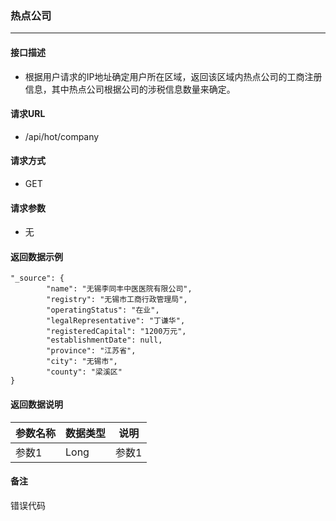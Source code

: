 ### 热点公司

---

#### 接口描述

* 根据用户请求的IP地址确定用户所在区域，返回该区域内热点公司的工商注册信息，其中热点公司根据公司的涉税信息数量来确定。

#### 请求URL

* /api/hot/company

#### 请求方式

* GET

#### 请求参数

* 无

#### 返回数据示例

```
"_source": {
        "name": "无锡李同丰中医医院有限公司",
        "registry": "无锡市工商行政管理局",
        "operatingStatus": "在业",
        "legalRepresentative": "丁谦华",
        "registeredCapital": "1200万元",
        "establishmentDate": null,
        "province": "江苏省",
        "city": "无锡市",
        "county": "梁溪区"
}

```

#### 返回数据说明

| 参数名称 | 数据类型 | 说明 |
| --- | --- | --- |
| 参数1 | Long | 参数1 |

#### 备注

错误代码

